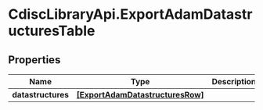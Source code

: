 # CdiscLibraryApi.ExportAdamDatastructuresTable

## Properties

Name | Type | Description | Notes
------------ | ------------- | ------------- | -------------
**datastructures** | [**[ExportAdamDatastructuresRow]**](ExportAdamDatastructuresRow.md) |  | [optional] 


